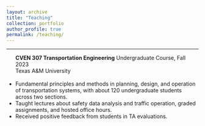```yaml
---
layout: archive
title: "Teaching"
collection: portfolio
author_profile: true
permalink: /teaching/ 
---
```




<hr color="#FFFFFF" />

<ul>
<b>CVEN 307 Transportation Engineering</b>
Undergraduate Course, Fall 2023<br/>
Texas A&M University <br/>
<br/>

<li> Fundamental principles and methods in planning, design, and operation of transportation systems, with about 120 undergraduate students across two sections. </li>
<li> Taught lectures about safety data analysis and traffic operation, graded assignments, and hosted office hours.</li>
<li> Received positive feedback from students in TA evaluations.</li>
</ul>

